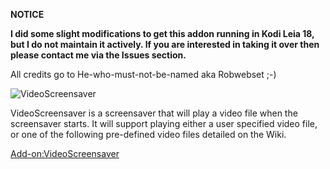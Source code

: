 __NOTICE__

__I did some slight modifications to get this addon running in Kodi Leia 18, but I do not maintain it actively. If you are interested in taking it over then please contact me via the Issues section.__

All credits go to He-who-must-not-be-named aka Robwebset ;-)


![VideoScreensaver](icon.png)

VideoScreensaver is a screensaver that will play a video file when the screensaver starts. It will support playing either a user specified video file, or one of the following pre-defined video files detailed on the Wiki.

[Add-on:VideoScreensaver](https://github.com/malvinas2/screensaver.video/wiki)
